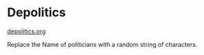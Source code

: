 # Depolitics

[depolitics.org](https://depolitics.org)

Replace the Name of politicians with a random string of characters.
